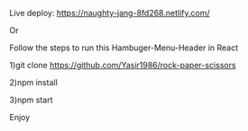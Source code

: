Live deploy: https://naughty-jang-8fd268.netlify.com/

Or

Follow the steps to run this Hambuger-Menu-Header in React

1)git clone https://github.com/Yasir1986/rock-paper-scissors

2)npm install

3)npm start

Enjoy
